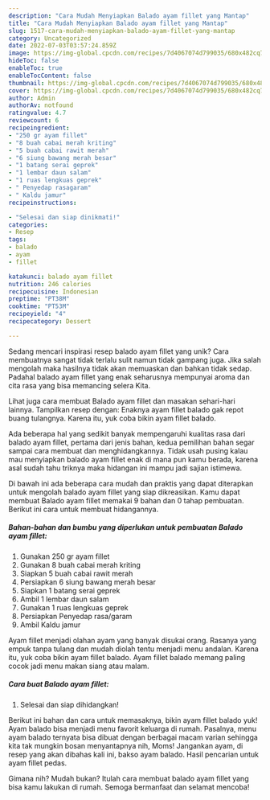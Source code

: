 ```yaml
---
description: "Cara Mudah Menyiapkan Balado ayam fillet yang Mantap"
title: "Cara Mudah Menyiapkan Balado ayam fillet yang Mantap"
slug: 1517-cara-mudah-menyiapkan-balado-ayam-fillet-yang-mantap
category: Uncategorized
date: 2022-07-03T03:57:24.859Z
image: https://img-global.cpcdn.com/recipes/7d4067074d799035/680x482cq70/balado-ayam-fillet-foto-resep-utama.jpg
hideToc: false
enableToc: true
enableTocContent: false
thumbnail: https://img-global.cpcdn.com/recipes/7d4067074d799035/680x482cq70/balado-ayam-fillet-foto-resep-utama.jpg
cover: https://img-global.cpcdn.com/recipes/7d4067074d799035/680x482cq70/balado-ayam-fillet-foto-resep-utama.jpg
author: Admin
authorAv: notfound
ratingvalue: 4.7
reviewcount: 6
recipeingredient:
- "250 gr ayam fillet"
- "8 buah cabai merah kriting"
- "5 buah cabai rawit merah"
- "6 siung bawang merah besar"
- "1 batang serai geprek"
- "1 lembar daun salam"
- "1 ruas lengkuas geprek"
- " Penyedap rasagaram"
- " Kaldu jamur"
recipeinstructions:

- "Selesai dan siap dinikmati!"
categories:
- Resep
tags:
- balado
- ayam
- fillet

katakunci: balado ayam fillet 
nutrition: 246 calories
recipecuisine: Indonesian
preptime: "PT38M"
cooktime: "PT53M"
recipeyield: "4"
recipecategory: Dessert

---
```





Sedang mencari inspirasi resep balado ayam fillet yang unik? Cara membuatnya sangat tidak terlalu sulit namun tidak gampang juga. Jika salah mengolah maka hasilnya tidak akan memuaskan dan bahkan tidak sedap. Padahal balado ayam fillet yang enak seharusnya mempunyai aroma dan cita rasa yang bisa memancing selera Kita.





Lihat juga cara membuat Balado ayam fillet dan masakan sehari-hari lainnya. Tampilkan resep dengan: Enaknya ayam fillet balado gak repot buang tulangnya. Karena itu, yuk coba bikin ayam fillet balado.

Ada beberapa hal yang sedikit banyak mempengaruhi kualitas rasa dari balado ayam fillet, pertama dari jenis bahan, kedua pemilihan bahan segar sampai cara membuat dan menghidangkannya. Tidak usah pusing kalau mau menyiapkan balado ayam fillet enak di mana pun kamu berada, karena asal sudah tahu triknya maka hidangan ini mampu jadi sajian istimewa.






Di bawah ini ada beberapa cara mudah dan praktis yang dapat diterapkan untuk mengolah balado ayam fillet yang siap dikreasikan. Kamu dapat membuat Balado ayam fillet memakai 9 bahan dan 0 tahap pembuatan. Berikut ini cara untuk membuat hidangannya.

<!--inarticleads1-->

##### Bahan-bahan dan bumbu yang diperlukan untuk pembuatan Balado ayam fillet:

1. Gunakan 250 gr ayam fillet
1. Gunakan 8 buah cabai merah kriting
1. Siapkan 5 buah cabai rawit merah
1. Persiapkan 6 siung bawang merah besar
1. Siapkan 1 batang serai geprek
1. Ambil 1 lembar daun salam
1. Gunakan 1 ruas lengkuas geprek
1. Persiapkan  Penyedap rasa/garam
1. Ambil  Kaldu jamur


Ayam fillet menjadi olahan ayam yang banyak disukai orang. Rasanya yang empuk tanpa tulang dan mudah diolah tentu menjadi menu andalan. Karena itu, yuk coba bikin ayam fillet balado. Ayam fillet balado memang paling cocok jadi menu makan siang atau malam. 

<!--inarticleads2-->

##### Cara buat Balado ayam fillet:


1. Selesai dan siap dihidangkan!

Berikut ini bahan dan cara untuk memasaknya, bikin ayam fillet balado yuk! Ayam balado bisa menjadi menu favorit keluarga di rumah. Pasalnya, menu ayam balado ternyata bisa dibuat dengan berbagai macam varian sehingga kita tak mungkin bosan menyantapnya nih, Moms! Jangankan ayam, di resep yang akan dibahas kali ini, bakso ayam balado. Hasil pencarian untuk ayam fillet pedas. 

Gimana nih? Mudah bukan? Itulah cara membuat balado ayam fillet yang bisa kamu lakukan di rumah. Semoga bermanfaat dan selamat mencoba!

